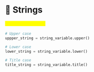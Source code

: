 # 🐍 Strings

#### <mark style="color:yellow;">Change string case</mark>

```python
# Upper case
uppper_string = string_variable.upper()

# Lower case
lower_string = string_variable.lower()

# Title case
title_string = string_variable.title()
```


